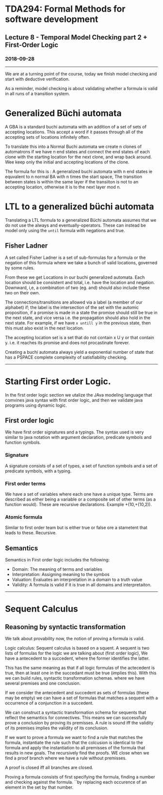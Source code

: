 # TDA294: Formal Methods for software development
## Lecture 8 - Temporal Model Checking part 2 + First-Order Logic
### 2018-09-28
---
We are at a turning point of the course, today we finish model checking and start with deductive verification.

As a reminder, model checking is about validating whether a formula is valid in all runs of a transition system.

# Generalized Büchi automata

 A GBA is a standard buchi automata with an addition of a set of sets of accepting locations. This accept a word if it passes through all of the accepting sets of locations infinitely often.  

 To translate this into a Normal Buchi automata we create n clones of automatrons if we have n end states and connect the end states of each clone with the  starting location for the next clone, and wrap back around. Wee keep only the initial and accepting locations of the clone.

 The formula for this is :
 A generalized buchi automata with n end states ie equvalent to n normal BA with n times the start space,  The transition between states is within the same layer if the transiiton is not to an accepting location, otherwise it is to the next layer mod n.


# LTL to a generalized büchi automata
Translating a LTL formula to a generalized Büchi automata assumes that we do not use the always and eventually-operators. These can instead be model only using the `until` formula with negations and true.

## Fisher Ladner
A set called Fisher Ladner is a set of sub-formulas for a formula or the negation of this formula where we take a bunch of valid locations, governed by some rules.

From these we get Locations in our buchi generalized automata. Each location should be consistent and total, i.e. have the location and negation. Downward, i,e, a combination of two (eg. and) should also include these two on their own.

 The connections/transitions are allowed via a label (a member of our alphabet) if; the label is the intersection of the set with the automic proposition, if a promise is made in a state the promise should still be true in the next state, and vice versa i.e. the propagation should also hold in the next state. For example, if we have `x untill y` in the previous state, then this must also exist in the next location.

The accepting location set is a set that do not contain x U y or that contain y. i.e. it reaches its promise and does not procastinate forever.

Creating a buchi automata always yield a exponential number of state that has a PSPACE complete complexity of satisfiability checking.

---
# Starting First order Logic.
In the first order logic section we utalize the JAva modeling language that comvines java syntax with first order logic, and then we validate java programs using dynamic logic.

## First order logic
We have first order signatures and a typings. The syntax used is very similar to java notation with argument declaration, predicate symbols and function symbols.

### Signature
A signature consists of a set of types, a set of function symbols and a set of predicate symbols, with a typing.

### First order terms
We have a set of variables where each one have a unique type. Terms are described as either being a variable or a composite set of other terms (as a function would). These are recursive declarations. Example +(10,+(10,2)).


### Atomic formula
Similar to first order team but is either true or false ore a stametent that leads to these. Recursive.

## Semantics
Semantics in First order logic includes the following:

* Domain: The meaning of terms and variables
* Interpretation: Assigning meaning to the symbos
* Valuation: Evaluates an interpretation in a domain to a truth value
* Validity: A formula is valid if it is true in all domains and interpretaiton.


---
# Sequent Calculus

## Reasoning by syntactic transformation
We talk about provability now, the notion of proving a formula is valid.

Logic calculus: Sequent calculus is based on a squent. A sequent is two lists of formulas for the logic we are talking about (first order logic),  We have a antecedent to a succedent, where the former identifies the latter.

This has the same meaning as that if all logic formulas of the actecedent is true, then at least one in the succedant must be true (implies this). With this we can build rules, syntactic transformation schemas. where we have several premises and one conclusion.

If we consider the antecedent and succedent as sets of formulas (these may be empty) we can have a set of formulas that matches a sequent with a occurrence of a conjunction in a succedent.

We can construct a syntactic transformation schema for sequents that reflect the semantics for connectives. This means we can successfully prove a conclusion by proving its premisses. A rule is sound iff the validity of its premises implies the validity of its conclusion.

If we want to prove a formula we want to find a rule that matches the formula, instantiate the rule such that the colcusion is identical to the formula and apply the instantiation to all premisses of the formula that results in new goals. The recursively find the proofs. WE close when we find a proof branch where we have a rule without premisses.

A proof is closed iff all branches are closed.

Proving a formula consists of first specifying the formula, finding a number and checking against the formula. ´´by replacing each occurence of an element in the set by that number. 

